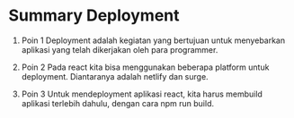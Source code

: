 # Summary Deployment
 
1. Poin 1
Deployment adalah kegiatan yang bertujuan untuk menyebarkan aplikasi yang telah dikerjakan oleh para programmer. 

2. Poin 2
Pada react kita bisa menggunakan beberapa platform untuk deployment. Diantaranya adalah netlify dan surge. 

3. Poin 3 
Untuk mendeployment aplikasi react, kita harus membuild aplikasi terlebih dahulu, dengan cara npm run build.